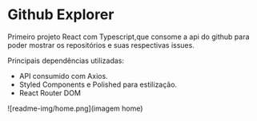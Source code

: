 <h1>Github Explorer</h1>

Primeiro projeto React com Typescript,que consome a api do github para poder mostrar os repositórios e suas respectivas issues.

Principais dependências utilizadas:

* API consumido com Axios.
* Styled Components e Polished para estilização.
* React Router DOM 

![readme-img/home.png](imagem home)
